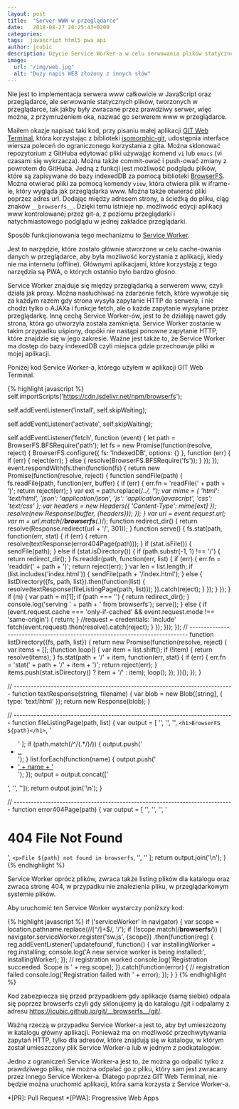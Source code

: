 ```yaml
---
layout: post
title:  "Server WWW w przeglądarce"
date:   2018-08-27 20:25:43+0200
categories:
tags:  javascript html5 pwa api
author: jcubic
description: Użycie Service Worker-a w celu serwowania plików statyczncych, tworzonych w przeglądarce, tak jakby znajdowały się na serwerze.
image:
  url: "/img/web.jpg"
  alt: "Duży napis WEB złożony z innych słów"
---
```


Nie jest to implementacja serwera www całkowicie w JavaScript oraz przeglądarce, ale serwowanie
statycznych plików, tworzonych w przeglądarce, tak jakby były zwracane przez prawdziwy serwer,
więc można, z przymrużeniem oka, nazwać go serwerem www w przeglądarce.

<!-- more -->

Maiłem okazje napisać taki kod, przy pisaniu małej aplikacji
[GIT Web Terminal](https://jcubic.github.io/git/), która korzystając z biblioteki
[isomorphic-git](https://github.com/isomorphic-git/isomorphic-git), udostępnia interface
wiersza poleceń do ograniczonego korzystania z gita. Można sklonować repozytorium z GitHuba
edytować pliki używając komend `vi` lub `emacs` (vi czasami się wykrzacza). Można także commit-ować
i push-ować zmiany z powrotem do GitHuba. Jedną z funkcji jest możliwość podglądu plików,
które są zapisywane do bazy indexedDB za pomocą biblioteki [BrowserFS](https://github.com/jvilk/BrowserFS).
Można otwierać pliki za pomocą komendy `view`, która otwiera plik w iframe-ie,
który wygląda jak przeglądarka www. Można także otwierać pliki poprzez adres url. Dodając między adresem strony,
a ścieżką do pliku, ciąg znaków `__browserfs__`. Dzięki temu istnieje np. możliwość edycji aplikacji www
kontrolowanej przez git-a, z poziomu przeglądarki i natychmiastowego podglądu w jednej zakładce przeglądarki.

Sposób funkcjionowania tego mechanizmu to
[Service Worker](https://developer.mozilla.org/en-US/docs/Web/API/Service_Worker_API).

Jest to narzędzie, które zostało głównie stworzone w celu cache-owania danych w przeglądarce,
aby była możliwość korzystania z aplikacji, kiedy nie ma internetu (offline).
Głównymi aplikacjami, które korzystają z tego narzędzia są PWA, o których ostatnio było bardzo głośno.

Service Worker znajduje się między przeglądarką a serwerem www, czyli działa jak proxy.
Można nasłuchiwać na zdarzenie fetch, które wywołuje się za każdym razem gdy strona wysyła zapytanie HTTP
do serwera, i nie chodzi tylko o AJAXa i funkcje fetch, ale o każde zapytanie wysyłane przez przeglądarkę.
Inną cechą Service Worker-ów, jest to że działają nawet gdy strona, która go utworzyła została zamknięta.
Service Worker zostanie w takim przypadku uśpiony, dopóki nie nastąpi ponowne zapytanie HTTP, które znajdzie
się w jego zakresie. Ważne jest także to, że Service Worker ma dostęp do bazy indexedDB czyli miejsca gdzie
przechowuje pliki w mojej aplikacji.

Poniżej kod Service Worker-a, którego użyłem w aplikacji GIT Web Terminal.

{% highlight javascript %}
self.importScripts('https://cdn.jsdelivr.net/npm/browserfs');

self.addEventListener('install', self.skipWaiting);

self.addEventListener('activate', self.skipWaiting);

self.addEventListener('fetch', function (event) {
    let path = BrowserFS.BFSRequire('path');
    let fs = new Promise(function(resolve, reject) {
        BrowserFS.configure({ fs: 'IndexedDB', options: {} }, function (err) {
            if (err) {
                reject(err);
            } else {
                resolve(BrowserFS.BFSRequire('fs'));
            }
        });
    });
    event.respondWith(fs.then(function(fs) {
        return new Promise(function(resolve, reject) {
            function sendFile(path) {
                fs.readFile(path, function(err, buffer) {
                    if (err) {
                        err.fn = 'readFile(' + path + ')';
                        return reject(err);
                    }
                    var ext = path.replace(/.*\./, '');
                    var mime = {
                        'html': 'text/html',
                        'json': 'application/json',
                        'js': 'application/javascript',
                        'css': 'text/css'
                    };
                    var headers = new Headers({
                        'Content-Type': mime[ext]
                    });
                    resolve(new Response(buffer, {headers}));
                });
            }
            var url = event.request.url;
            var m = url.match(/__browserfs__(.*)/);
            function redirect_dir() {
                return resolve(Response.redirect(url + '/', 301));
            }
            function serve() {
                fs.stat(path, function(err, stat) {
                    if (err) {
                        return resolve(textResponse(error404Page(path)));
                    }
                    if (stat.isFile()) {
                        sendFile(path);
                    } else if (stat.isDirectory()) {
                        if (path.substr(-1, 1) !== '/') {
                            return redirect_dir();
                        }
                        fs.readdir(path, function(err, list) {
                            if (err) {
                                err.fn = 'readdir(' + path + ')';
                                return reject(err);
                            }
                            var len = list.length;
                            if (list.includes('index.html')) {
                                sendFile(path + '/index.html');
                            } else {
                                listDirectory({fs, path, list}).then(function(list) {
                                    resolve(textResponse(fileListingPage(path, list)));
                                }).catch(reject);
                            }
                        });
                    }
                });
            }
            if (m) {
                var path = m[1];
                if (path === '') {
                    return redirect_dir();
                }
                console.log('serving ' + path + ' from browserfs');
                serve();
            } else {
                if (event.request.cache === 'only-if-cached' && event.request.mode !== 'same-origin') {
                    return;
                }
                //request = credentials: 'include'
                fetch(event.request).then(resolve).catch(reject);
            }
        });
    }));
});
// -----------------------------------------------------------------------------
function listDirectory({fs, path, list}) {
    return new Promise(function(resolve, reject) {
        var items = [];
        (function loop() {
            var item = list.shift();
            if (!item) {
                return resolve(items);
            }
            fs.stat(path + '/' + item, function(err, stat) {
                if (err) {
                    err.fn = 'stat(' + path + '/' + item + ')';
                    return reject(err);
                }
                items.push(stat.isDirectory() ? item + '/' : item);
                loop();
            });
        })();
    });
}

// -----------------------------------------------------------------------------
function textResponse(string, filename) {
    var blob = new Blob([string], {
        type: 'text/html'
    });
    return new Response(blob);
}

// -----------------------------------------------------------------------------
function fileListingPage(path, list) {
    var output = [
        '<!DOCTYPE html>',
        '<html>',
        '<body>',
        `<h1>BrowserFS ${path}</h1>`,
        '<ul>'
    ];
    if (path.match(/^\/(.*\/)/)) {
        output.push('<li><a href="..">..</a></li>');
    }
    list.forEach(function(name) {
        output.push('<li><a href="' + name + '">' + name + '</a></li>');
    });
    output = output.concat(['</ul>', '</body>', '</html>']);
    return output.join('\n');
}

// -----------------------------------------------------------------------------
function error404Page(path) {
    var output = [
        '<!DOCTYPE html>',
        '<html>',
        '<body>',
        '<h1>404 File Not Found</h1>',
        `<p>File ${path} not found in browserfs`,
        '</body>',
        '</html>'
    ];
    return output.join('\n');
}
{% endhighlight %}

Service Worker oprócz plików, zwraca także listing plików dla katalogu oraz zwraca stronę 404,
w przypadku nie znalezienia pliku, w przeglądarkowym systemie plików.

Aby uruchomić ten Service Worker wystarczy poniższy kod:

{% highlight javascript %}
if ('serviceWorker' in navigator) {
    var scope = location.pathname.replace(/\/[^\/]+$/, '/');
    if (!scope.match(/__browserfs__/)) {
        navigator.serviceWorker.register('sw.js', {scope})
                 .then(function(reg) {
                     reg.addEventListener('updatefound', function() {
                         var installingWorker = reg.installing;
                         console.log('A new service worker is being installed:',
                                     installingWorker);
                     });
                     // registration worked
                     console.log('Registration succeeded. Scope is ' + reg.scope);
                 }).catch(function(error) {
                     // registration failed
                     console.log('Registration failed with ' + error);
                 });
    }
}
{% endhighlight %}

Kod zabezpiecza się przed przypadkiem gdy aplikacje (samą siebie) odpala się poprzez browserfs czyli
gdy sklonujemy ją do katalogu /git i odpalamy z adresu https://jcubic.github.io/git/__browserfs__/git/.

Ważną rzeczą w przypadku Service Worker-a jest to, aby był umieszczony w katalogu główny aplikacji.
Ponieważ ma on możliwość przechwytywania zapytań HTTP, tylko dla adresów, które znajdują się
w katalogu, w którym został umieszczony plik Service Worker-a lub w jednym z podkatalogów.

Jedno z ograniczeń Service Worker-a jest to, że można go odpalić tylko z prawdziwego pliku, nie można odpalać go
z pliku, który sam jest zwracany przez innego Service Worker-a. Dlatego poprzez GIT Web Terminal, nie będzie można
uruchomić aplikacji, która sama korzysta z Service Worker-a.

*[PR]: Pull Request
*[PWA]: Progressive Web Apps

